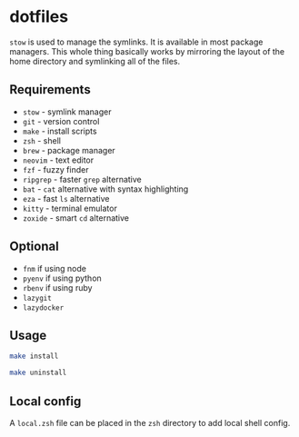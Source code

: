# dotfiles

`stow` is used to manage the symlinks. It is available in most package managers.
This whole thing basically works by mirroring the layout of the home directory and symlinking all of the files.

## Requirements

- `stow` - symlink manager
- `git` - version control
- `make` - install scripts
- `zsh` - shell
- `brew` - package manager
- `neovim` - text editor
- `fzf` - fuzzy finder
- `ripgrep` - faster `grep` alternative
- `bat` - `cat` alternative with syntax highlighting
- `eza` - fast `ls` alternative
- `kitty` - terminal emulator
- `zoxide` - smart `cd` alternative

## Optional

- `fnm` if using node
- `pyenv` if using python
- `rbenv` if using ruby
- `lazygit`
- `lazydocker`

## Usage

```sh
make install
```

```sh
make uninstall
```

## Local config

A `local.zsh` file can be placed in the `zsh` directory to add local shell config.
